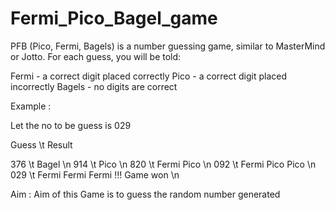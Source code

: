 # Fermi_Pico_Bagel_game
 PFB (Pico, Fermi, Bagels) is a number guessing game, similar to MasterMind or Jotto. For each guess, you will be told:

Fermi - a correct digit placed correctly
Pico -  a correct digit placed incorrectly
Bagels - no digits are correct 

Example : 

Let the no to be guess is 029 

Guess     \t      Result 

376         \t    Bagel \n
914         \t    Pico \n
820         \t    Fermi Pico \n 
092         \t    Fermi Pico Pico \n 
029         \t    Fermi Fermi Fermi !!! Game won  \n


Aim : Aim of this Game is to guess the random number generated 
